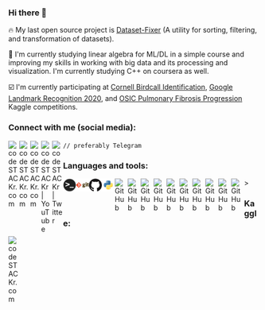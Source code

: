### Hi there 👋

:fire: My last open source project is [Dataset-Fixer](https://github.com/t0efL/Dataset-Fixer)
(A utility for sorting, filtering, and transformation of datasets).

:dart: I'm currently studying linear algebra for ML/DL in a simple course and improving my skills in working with big data and its processing and visualization. I'm currently studying C++ on coursera as well.

:ballot_box_with_check: I'm currently participating at [Cornell Birdcall Identification](https://www.kaggle.com/c/birdsong-recognition), [Google Landmark Recognition 2020](https://www.kaggle.com/c/landmark-recognition-2020), and [OSIC Pulmonary Fibrosis Progression](https://www.kaggle.com/c/osic-pulmonary-fibrosis-progression/overview) Kaggle competitions.

### Connect with me (social media): 

[<img align="left" alt="codeSTACKr.com" width="22px" src="https://cdn.jsdelivr.net/npm/simple-icons@v3/icons/telegram.svg" />][telegram]
[<img align="left" alt="codeSTACKr.com" width="22px" src="https://cdn.jsdelivr.net/npm/simple-icons@v3/icons/vk.svg" />][vk]
[<img align="left" alt="codeSTACKr.com" width="22px" src="https://cdn.jsdelivr.net/npm/simple-icons@v3/icons/instagram.svg" />][instagram]
[<img align="left" alt="codeSTACKr | YouTube" width="22px" src="https://cdn.jsdelivr.net/npm/simple-icons@v3/icons/discord.svg" />][discord]
[<img align="left" alt="codeSTACKr | Twitter" width="22px" src="https://cdn.jsdelivr.net/npm/simple-icons@v3/icons/twitter.svg" />][twitter]  

`// preferably Telegram`

### Languages and tools:

<img align="left" alt="Terminal" width="26px" src="https://raw.githubusercontent.com/github/explore/80688e429a7d4ef2fca1e82350fe8e3517d3494d/topics/terminal/terminal.png" />
<img align="left" alt="Git" width="26px" src="https://raw.githubusercontent.com/github/explore/80688e429a7d4ef2fca1e82350fe8e3517d3494d/topics/git/git.png" />
<img align="left" alt="GitHub" width="26px" src="https://raw.githubusercontent.com/github/explore/78df643247d429f6cc873026c0622819ad797942/topics/github/github.png" />
<img align="left" alt="GitHub" width="26px" src="https://raw.githubusercontent.com/github/explore/80688e429a7d4ef2fca1e82350fe8e3517d3494d/topics/python/python.png" />
<img align="left" alt="GitHub" width="26px" src="https://secure.meetupstatic.com/photos/event/9/e/b/highres_455282539.jpeg" />
<img align="left" alt="GitHub" width="26px" src="https://avatars.mds.yandex.net/get-pdb/1581559/a1212a89-ad67-44e7-82ab-d658adad882f/s1200?webp=false" />
<img align="left" alt="GitHub" width="26px" src="https://yt3.ggpht.com/a/AGF-l7_FycTwXc9yWHX21yMHs9tkuHtt1033X5HowA=s900-c-k-c0xffffffff-no-rj-mo" />
<img align="left" alt="GitHub" width="26px" src="https://im0-tub-ru.yandex.net/i?id=01191be2368689b97559280a02e98645&n=13" />
<img align="left" alt="GitHub" width="26px" src="https://im0-tub-ru.yandex.net/i?id=b552cdff6442bca9ef77846d3b472fd6&n=13" />
<img align="left" alt="GitHub" width="26px" src="https://avatars.mds.yandex.net/get-zen_doc/1668009/pub_5e5e0dbb83fcf779e78dbdd0_5e5e11437dd77672622a6043/scale_1200" />
<img align="left" alt="GitHub" width="26px" src="https://im0-tub-ru.yandex.net/i?id=02a818ba8d994d71dc2b0e756cb57cfd&ref=rim&n=33&w=140&h=150" />
<img align="left" alt="GitHub" width="26px" src="https://i2.wp.com/opensourceforu.com/wp-content/uploads/2017/01/Illustration-2D-Plotting.jpg?fit=1196%2C1196&ssl=1" />
<img align="left" alt="GitHub" width="26px" src="https://yt3.ggpht.com/a/AATXAJzI6aD2dQnRgWJFYZk_HNeALJsIoYYt6qC8QKsz=s900-c-k-c0xffffffff-no-rj-mo" />
<img align="left" alt="GitHub" width="26px" src="https://cdn-images-1.medium.com/max/1000/1*PW6-aildLxUPlZcvLtJtEg.jpeg" />  >

### Kaggle: 

[<img align="left" alt="codeSTACKr.com" width="22px" src="https://cdn.jsdelivr.net/npm/simple-icons@v3/icons/kaggle.svg" />][kaggle]

[kaggle]: https://www.kaggle.com/vadimtimakin
[twitter]: https://twitter.com/de_toefL
[telegram]: https://t.me/t0efL
[discord]: https://discord.com/users/428140617495871489
[vk]: https://vk.com/t0efl
[instagram]: https://www.instagram.com/randomtread/
